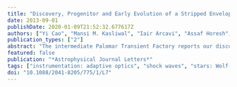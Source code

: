 ```yaml
---
title: "Discovery, Progenitor and Early Evolution of a Stripped Envelope Supernova iPTF13bvn"
date: 2013-09-01
publishDate: 2020-01-09T21:52:32.677617Z
authors: ["Yi Cao", "Mansi M. Kasliwal", "Iair Arcavi", "Assaf Horesh", "Paul Hancock", "Stefano Valenti", "S. Bradley Cenko", "S. R. Kulkarni", "Avishay Gal-Yam", "Evgeny Gorbikov", "Eran O. Ofek", "David Sand", "Ofer Yaron", "Melissa Graham", "Jeffrey M. Silverman", "J. Craig Wheeler", "G. H. Marion", "Emma S. Walker", "Paolo Mazzali", "D. Andrew Howell", "K. L. Li", "A. K. H. Kong", "Joshua S. Bloom", "Peter E. Nugent", "Jason Surace", "Frank Masci", "John Carpenter", "Nathalie Degenaar", "Christopher R. Gelino"]
publication_types: ["2"]
abstract: "The intermediate Palomar Transient Factory reports our discovery of a young supernova, iPTF13bvn, in the nearby galaxy, NGC 5806 (22.5 Mpc). Our spectral sequence in the optical and infrared suggests a Type Ib classification. We identify a blue progenitor candidate in deep pre-explosion imaging within a 2σ error circle of 80 mas (8.7 pc). The candidate has an M$_B$ luminosity of -5.52 ± 0.39 mag and a B - I color of 0.25 ± 0.25 mag. If confirmed by future observations, this would be the first direct detection for a progenitor of a Type Ib. Fitting a power law to the early light curve, we find an extrapolated explosion date around 0.6 days before our first detection. We see no evidence of shock cooling. The pre-explosion detection limits constrain the radius of the progenitor to be smaller than a few solar radii. iPTF13bvn is also detected in centimeter and millimeter wavelengths. Fitting a synchrotron self-absorption model to our radio data, we find a mass-loading parameter of 1.3×10$^12$ g cm$^-1$. Assuming a wind velocity of 10$^3$ km s$^-1$, we derive a progenitor mass-loss rate of 3 × 10$^-5$ M $_☉$ yr$^-1$. Our observations, taken as a whole, are consistent with a Wolf-Rayet progenitor of the supernova iPTF13bvn."
featured: false
publication: "*Astrophysical Journal Letters*"
tags: ["instrumentation: adaptive optics", "shock waves", "stars: Wolf-Rayet", "supernovae: individual: iPTF13bvn", "surveys", "Astrophysics - Solar and Stellar Astrophysics", "Astrophysics - High Energy Astrophysical Phenomena"]
doi: "10.1088/2041-8205/775/1/L7"
---
```


